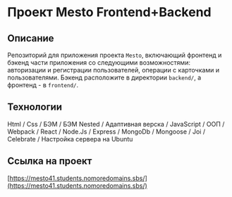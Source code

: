 # Проект Mesto Frontend+Backend

## Описание
Репозиторий для приложения проекта `Mesto`, включающий фронтенд и бэкенд части приложения со следующими возможностями: авторизации и регистрации пользователей, операции с карточками и пользователями. Бэкенд расположите в директории `backend/`, а фронтенд - в `frontend/`.

## Технологии
Html / Css / БЭМ / БЭМ Nested / Адаптивная верска / JavaScript / ООП / Webpack / React / Node.Js / Express / MongoDb / Mongoose / Joi / Celebrate / Настройка сервера на Ubuntu

## Ссылка на проект
[https://mesto41.students.nomoredomains.sbs/](https://mesto41.students.nomoredomains.sbs/)
